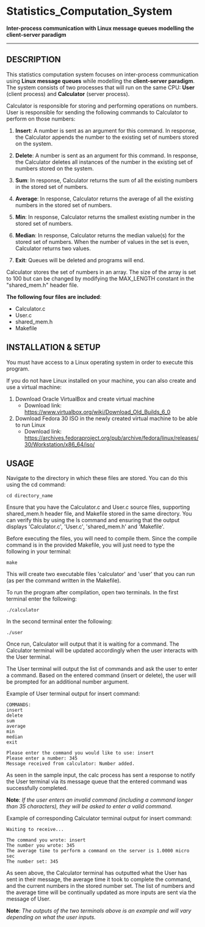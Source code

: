 # Statistics_Computation_System
**Inter-process communication with Linux message queues modelling the client-server paradigm**

--------------------------------------------
DESCRIPTION
--------------------------------------------
This statistics computation system focuses on inter-process communication using **Linux message queues** while modelling the **client-server paradigm**. The system consists of two processes that will run on the same CPU: **User** (client process) and **Calculator** (server process). 

Calculator is responsible for storing and performing operations on numbers. User is responsible for sending the following commands to Calculator to perform on those numbers:

1) **Insert**: A number is sent as an argument for this command. In response, the Calculator appends the number to the existing set of numbers stored on the system.

2) **Delete**: A number is sent as an argument for this command. In response, the Calculator deletes all instances of the number in the existing set of numbers stored on the system.

3) **Sum**: In response, Calculator returns the sum of all the existing numbers in the stored set of numbers.

4) **Average**: In response, Calculator returns the average of all the existing numbers in the stored set of numbers.

5) **Min**: In response, Calculator returns the smallest existing number in the stored set of numbers.

6) **Median**: In response, Calculator returns the median value(s) for the stored set of numbers. When the number of values in the set is even, Calculator returns two values. 

7) **Exit**: Queues will be deleted and programs will end.

Calculator stores the set of numbers in an array. The size of the array is set to 100 but can be changed by modifying the MAX_LENGTH constant in the "shared_mem.h" header file.

**The following four files are included**:  
- Calculator.c
- User.c
- shared_mem.h
- Makefile

INSTALLATION & SETUP
--------------------------------------------
You must have access to a Linux operating system in order to execute this program. 

If you do not have Linux installed on your machine, you can also create and use a virtual machine:
1. Download Oracle VirtualBox and create virtual machine
    - Download link: https://www.virtualbox.org/wiki/Download_Old_Builds_6_0
2. Download Fedora 30 ISO in the newly created virtual machine to be able to run Linux
    - Download link: https://archives.fedoraproject.org/pub/archive/fedora/linux/releases/30/Workstation/x86_64/iso/


USAGE
--------------------------------------------
Navigate to the directory in which these files are stored. You can do this using the cd command:

    cd directory_name
    
Ensure that you have the Calculator.c and User.c source files, supporting shared_mem.h header file, and Makefile stored in the same directory. You can verify this by using the ls command and ensuring that the output displays 'Calculator.c',  'User.c', 'shared_mem.h' and 'Makefile'. 

Before executing the files, you will need to compile them. Since the compile command is in the provided Makefile, you will just need to type the following in your terminal:

    make
    
This will create two executable files 'calculator' and 'user' that you can run (as per the command written in the Makefile).

To run the program after compilation, open two terminals.
In the first terminal enter the following:

    ./calculator

In the second terminal enter the following:

    ./user

Once run, Calculator will output that it is waiting for a command. The Calculator terminal will be updated accordingly when the user interacts with the User terminal.

The User terminal will output the list of commands and ask the user to enter a command. Based on the entered command (insert or delete), the user will be prompted for an additional number argument.

Example of User terminal output for insert command:
```
COMMANDS:
insert
delete
sum
average
min
median
exit

Please enter the command you would like to use: insert
Please enter a number: 345
Message received from calculator: Number added.
```
As seen in the sample input, the calc process has sent a response to notify the User terminal via its message queue that the entered command was successfully completed. 

**Note**: *If the user enters an invalid command (including a command longer than 35 characters), they will be asked to enter a valid command.*

Example of corresponding Calculator terminal output for insert command:
```
Waiting to receive...

The command you wrote: insert
The number you wrote: 345
The average time to perform a command on the server is 1.0000 micro sec
The number set: 345 
```
As seen above, the Calculator terminal has outputted what the User has sent in their message, the average time it took to complete the command, and the current numbers in the stored number set. The list of numbers and the average time will be continually updated as more inputs are sent via the message of User.

**Note**: *The outputs of the two terminals above is an example and will vary depending on what the user inputs.*

